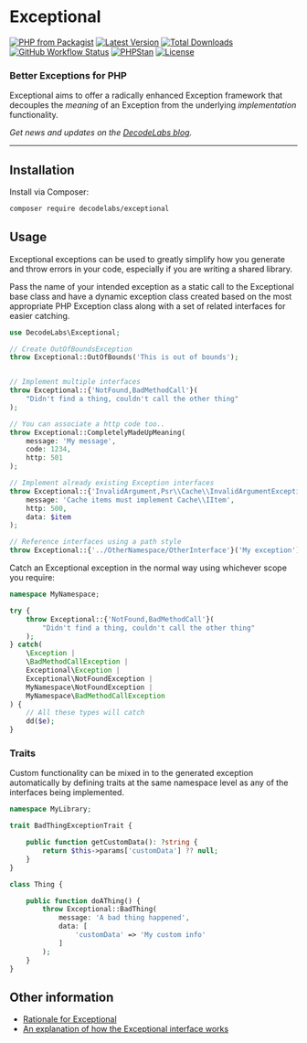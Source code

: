 # Exceptional

[![PHP from Packagist](https://img.shields.io/packagist/php-v/decodelabs/exceptional?style=flat)](https://packagist.org/packages/decodelabs/exceptional)
[![Latest Version](https://img.shields.io/packagist/v/decodelabs/exceptional.svg?style=flat)](https://packagist.org/packages/decodelabs/exceptional)
[![Total Downloads](https://img.shields.io/packagist/dt/decodelabs/exceptional.svg?style=flat)](https://packagist.org/packages/decodelabs/exceptional)
[![GitHub Workflow Status](https://img.shields.io/github/actions/workflow/status/decodelabs/exceptional/integrate.yml?branch=develop)](https://github.com/decodelabs/exceptional/actions/workflows/integrate.yml)
[![PHPStan](https://img.shields.io/badge/PHPStan-enabled-44CC11.svg?longCache=true&style=flat)](https://github.com/phpstan/phpstan)
[![License](https://img.shields.io/packagist/l/decodelabs/exceptional?style=flat)](https://packagist.org/packages/decodelabs/exceptional)


### Better Exceptions for PHP

Exceptional aims to offer a radically enhanced Exception framework that decouples the _meaning_ of an Exception from the underlying _implementation_ functionality.

_Get news and updates on the [DecodeLabs blog](https://blog.decodelabs.com)._

---

## Installation

Install via Composer:

```bash
composer require decodelabs/exceptional
```

## Usage

Exceptional exceptions can be used to greatly simplify how you generate and throw errors in your code, especially if you are writing a shared library.

Pass the name of your intended exception as a static call to the Exceptional base class and have a dynamic exception class created based on the most appropriate PHP Exception class along with a set of related interfaces for easier catching.

```php
use DecodeLabs\Exceptional;

// Create OutOfBoundsException
throw Exceptional::OutOfBounds('This is out of bounds');


// Implement multiple interfaces
throw Exceptional::{'NotFound,BadMethodCall'}(
    "Didn't find a thing, couldn't call the other thing"
);

// You can associate a http code too..
throw Exceptional::CompletelyMadeUpMeaning(
    message: 'My message',
    code: 1234,
    http: 501
);

// Implement already existing Exception interfaces
throw Exceptional::{'InvalidArgument,Psr\\Cache\\InvalidArgumentException'}(
    message: 'Cache items must implement Cache\\IItem',
    http: 500,
    data: $item
);

// Reference interfaces using a path style
throw Exceptional::{'../OtherNamespace/OtherInterface'}('My exception');
```

Catch an Exceptional exception in the normal way using whichever scope you require:

```php
namespace MyNamespace;

try {
    throw Exceptional::{'NotFound,BadMethodCall'}(
        "Didn't find a thing, couldn't call the other thing"
    );
} catch(
    \Exception |
    \BadMethodCallException |
    Exceptional\Exception |
    Exceptional\NotFoundException |
    MyNamespace\NotFoundException |
    MyNamespace\BadMethodCallException
) {
    // All these types will catch
    dd($e);
}
```


### Traits

Custom functionality can be mixed in to the generated exception automatically by defining traits at the same namespace level as any of the interfaces being implemented.

```php
namespace MyLibrary;

trait BadThingExceptionTrait {

    public function getCustomData(): ?string {
        return $this->params['customData'] ?? null;
    }
}

class Thing {

    public function doAThing() {
        throw Exceptional::BadThing(
            message: 'A bad thing happened',
            data: [
                'customData' => 'My custom info'
            ]
        );
    }
}
```

## Other information
- [Rationale for Exceptional](docs/Rationale.md)
- [An explanation of how the Exceptional interface works](docs/HowItWorks.md)

